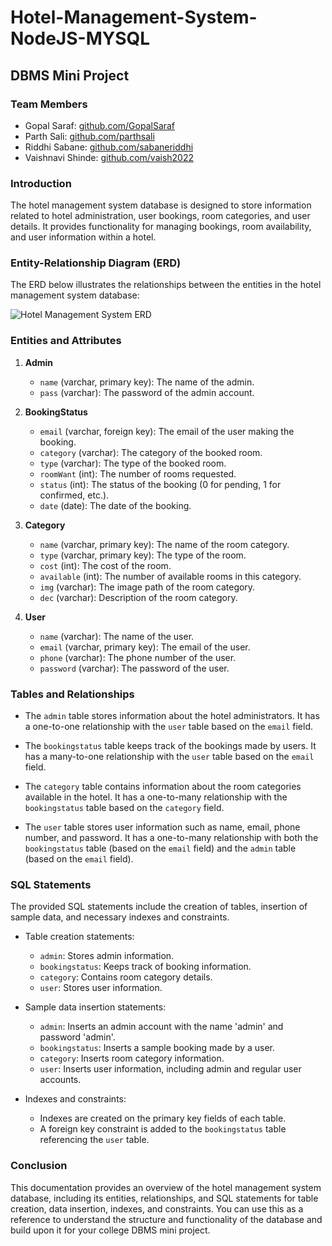 # Hotel-Management-System-NodeJS-MYSQL

## DBMS Mini Project

### Team Members<a name="team-members"></a>

- Gopal Saraf: [github.com/GopalSaraf](https://github.com/GopalSaraf)
- Parth Sali: [github.com/parthsali](https://github.com/parthsali)
- Riddhi Sabane: [github.com/sabaneriddhi](https://github.com/sabaneriddhi)
- Vaishnavi Shinde: [github.com/vaish2022](https://github.com/vaish2022)

### Introduction

The hotel management system database is designed to store information related to hotel administration, user bookings, room categories, and user details. It provides functionality for managing bookings, room availability, and user information within a hotel.

### Entity-Relationship Diagram (ERD)

The ERD below illustrates the relationships between the entities in the hotel management system database:

![Hotel Management System ERD]()

### Entities and Attributes

1. **Admin**

   - `name` (varchar, primary key): The name of the admin.
   - `pass` (varchar): The password of the admin account.

2. **BookingStatus**

   - `email` (varchar, foreign key): The email of the user making the booking.
   - `category` (varchar): The category of the booked room.
   - `type` (varchar): The type of the booked room.
   - `roomWant` (int): The number of rooms requested.
   - `status` (int): The status of the booking (0 for pending, 1 for confirmed, etc.).
   - `date` (date): The date of the booking.

3. **Category**

   - `name` (varchar, primary key): The name of the room category.
   - `type` (varchar, primary key): The type of the room.
   - `cost` (int): The cost of the room.
   - `available` (int): The number of available rooms in this category.
   - `img` (varchar): The image path of the room category.
   - `dec` (varchar): Description of the room category.

4. **User**
   - `name` (varchar): The name of the user.
   - `email` (varchar, primary key): The email of the user.
   - `phone` (varchar): The phone number of the user.
   - `password` (varchar): The password of the user.

### Tables and Relationships

- The `admin` table stores information about the hotel administrators. It has a one-to-one relationship with the `user` table based on the `email` field.

- The `bookingstatus` table keeps track of the bookings made by users. It has a many-to-one relationship with the `user` table based on the `email` field.

- The `category` table contains information about the room categories available in the hotel. It has a one-to-many relationship with the `bookingstatus` table based on the `category` field.

- The `user` table stores user information such as name, email, phone number, and password. It has a one-to-many relationship with both the `bookingstatus` table (based on the `email` field) and the `admin` table (based on the `email` field).

### SQL Statements

The provided SQL statements include the creation of tables, insertion of sample data, and necessary indexes and constraints.

- Table creation statements:

  - `admin`: Stores admin information.
  - `bookingstatus`: Keeps track of booking information.
  - `category`: Contains room category details.
  - `user`: Stores user information.

- Sample data insertion statements:

  - `admin`: Inserts an admin account with the name 'admin' and password 'admin'.
  - `bookingstatus`: Inserts a sample booking made by a user.
  - `category`: Inserts room category information.
  - `user`: Inserts user information, including admin and regular user accounts.

- Indexes and constraints:
  - Indexes are created on the primary key fields of each table.
  - A foreign key constraint is added to the `bookingstatus` table referencing the `user` table.

### Conclusion

This documentation provides an overview of the hotel management system database, including its entities, relationships, and SQL statements for table creation, data insertion, indexes, and constraints. You can use this as a reference to understand the structure and functionality of the database and build upon it for your college DBMS mini project.
